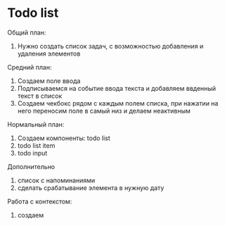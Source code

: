 # Todo list

Общий план:
1. Нужно создать список задач, с возможностью добавления и удаления элементов

Средний план:
1. Создаем поле ввода
2. Подписываемся на событие ввода текста и добавляем ввденный текст в список
3. Создаем чекбокс рядом с каждым полем списка, при нажатии на него переносим поле в самый низ и делаем неактивным

Нормальный план: 
1. Создаем компоненты: todo list
2. todo list item
3. todo input

Дополнительно
1. список с напоминаниями
2. сделать срабатывание элемента в нужную дату

Работа с контекстом: 
1. создаем 
